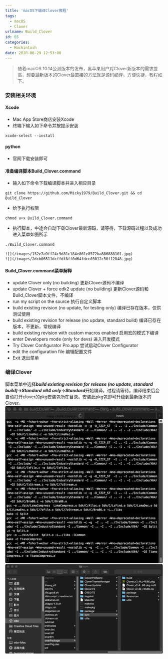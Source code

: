 ```yaml
---
title: 'macOS下编译Clover教程'
tags:
  - macOS
  - Clover
urlname: Build_Clover
id: 65
categories:
  - Hackintosh
date: 2018-06-29 12:53:00
---
```


>随着macOS 10.14公测版本的发布，黑苹果用户对Clover新版本的需求提高，想要最新版本的Clover最直接的方法就是源码编译，方便快捷，教程如下。<!--more-->

### 安装相关环境
#### Xcode
* Mac App Store商店安装Xcode
* 终端下输入如下命令并按提示安装
```
xcode-select --install
```

#### python
* 官网下载安装即可 

#### 准备编译脚本Build_Clover.command
* 输入如下命令下载编译脚本并进入相应目录
```
git clone https://github.com/Micky1979/Build_Clover.git && cd Build_Clover
```
* 给予执行权限
```
chmod u+x Build_Clover.command
```
* 执行脚本，中途会自动下载Clover最新源码，请等待，下载源码过程以及成功进入菜单如图所示
```
./Build_Clover.command
```
    ![](/images/132e7a9ff24c9d81c184e861e8572ba886888101.jpg)
    ![](/images/2dcb06511dcffdf8ff0d64fdcc03012c50f12848.jpg)

#### Build_Clover.command菜单解释
* update Clover only (no building) 更新Clover源码不编译
* update Clover + force edk2 update (no building) 更新Clover源码和Build_Clover脚本文件，不编译 
* run my script on the source 执行自定义脚本
* build existing revision (no update, for testing only) 编译已存在版本，仅供测试使用
* build existing revision for release (no update, standard build) 编译已存在版本，不更新，常规编译
* build existing revision with custom macros enabled 启用宏的模式下编译
* enter Developers mode (only for devs) 进入开发模式
* Try Clover Configurator Pro.app 尝试启动Clover Configurator
* edit the configuration file 编辑配置文件
* Exit 退出菜单

### 编译Clover

脚本菜单中选择***build existing revision for release (no update, standard build)->Standard x64 only->Standard***开始编译，过程请等待。编译结束后会自动打开clover的pkg安装包所在目录。安装此pkg包即可升级到最新版本的Clover。
![](/images/e2b7cb1cda2263bc19eea7075aa49779ee181c63.jpg)
![](/images/22a2efa8dcb27fe042fb85af67fb328488a61c55.jpg)